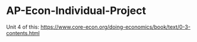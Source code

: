 # AP-Econ-Individual-Project
Unit 4 of this: https://www.core-econ.org/doing-economics/book/text/0-3-contents.html
